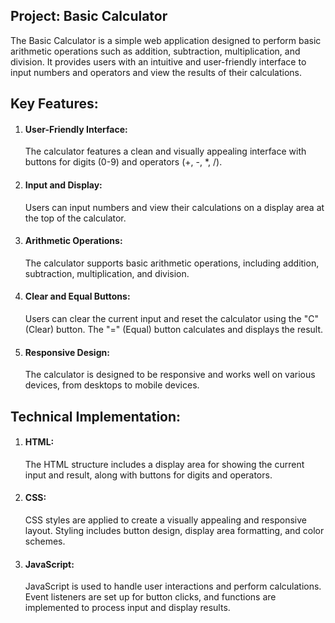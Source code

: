 <h2>Project: Basic Calculator</h2>

The Basic Calculator is a simple web application designed to perform basic arithmetic operations such as addition, subtraction, multiplication, and division. It provides users with an intuitive and user-friendly interface to input numbers and operators and view the results of their calculations.

<h2>Key Features:</h2>
<ol>
  <li><h4>User-Friendly Interface:</h4> The calculator features a clean and visually appealing interface with buttons for digits (0-9) and operators (+, -, *, /).</li>
  <li><h4>Input and Display:</h4> Users can input numbers and view their calculations on a display area at the top of the calculator.</li>
  <li><h4>Arithmetic Operations: </h4> The calculator supports basic arithmetic operations, including addition, subtraction, multiplication, and division.</li>
  <li><h4>Clear and Equal Buttons:</h4> Users can clear the current input and reset the calculator using the "C" (Clear) button. The "=" (Equal) button calculates and displays the result.</li>
  <li><h4>Responsive Design:</h4> The calculator is designed to be responsive and works well on various devices, from desktops to mobile devices.</li>
</ol>

<h2>Technical Implementation:</h2>
<ol>
  <li> <h4>HTML:</h4> The HTML structure includes a display area for showing the current input and result, along with buttons for digits and operators.</li>
  <li><h4>CSS:</h4> CSS styles are applied to create a visually appealing and responsive layout. Styling includes button design, display area formatting, and color schemes.</li>
  <li><h4>JavaScript:</h4> JavaScript is used to handle user interactions and perform calculations. Event listeners are set up for button clicks, and functions are implemented to process input and display results.
</li>
</ol>
















